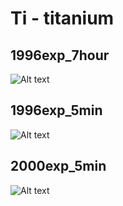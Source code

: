 # Ti - titanium

## 1996exp_7hour

![Alt text](Ti_1996exp_7hour.png)

## 1996exp_5min

![Alt text](Ti_1996exp_5min.png)

## 2000exp_5min

![Alt text](Ti_2000exp_5min.png)

